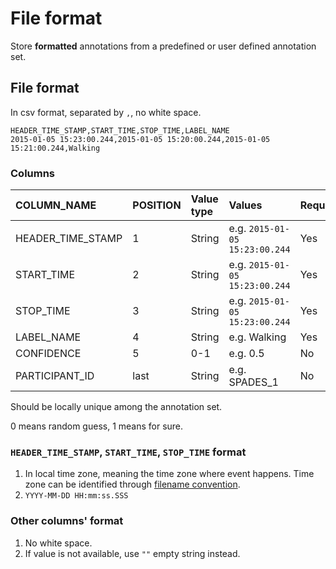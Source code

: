 # File format

Store **formatted** annotations from a predefined or user defined annotation set.

## File format

In csv format, separated by `,`, no white space.

```text
HEADER_TIME_STAMP,START_TIME,STOP_TIME,LABEL_NAME
2015-01-05 15:23:00.244,2015-01-05 15:20:00.244,2015-01-05 15:21:00.244,Walking
```

### Columns

| COLUMN\_NAME | POSITION | Value type | Values | Required |
| :--- | :--- | :--- | :--- | :--- |
| HEADER\_TIME\_STAMP | 1 | String | e.g. `2015-01-05 15:23:00.244` | Yes |
| START\_TIME | 2 | String | e.g. `2015-01-05 15:23:00.244` | Yes |
| STOP\_TIME | 3 | String | e.g. `2015-01-05 15:23:00.244` | Yes |
| LABEL\_NAME | 4 | String | e.g. Walking | Yes |
| CONFIDENCE | 5 | 0-1 | e.g. 0.5 | No |
| PARTICIPANT\_ID | last | String | e.g. SPADES\_1 | No |

 Should be locally unique among the annotation set.

 0 means random guess, 1 means for sure.

### `HEADER_TIME_STAMP`, `START_TIME`, `STOP_TIME` format

1. In local time zone, meaning the time zone where event happens. Time zone can be identified through [filename convention](file-format.md).
2. `YYYY-MM-DD HH:mm:ss.SSS`

### Other columns' format

1. No white space.
2. If value is not available, use `""` empty string instead.

